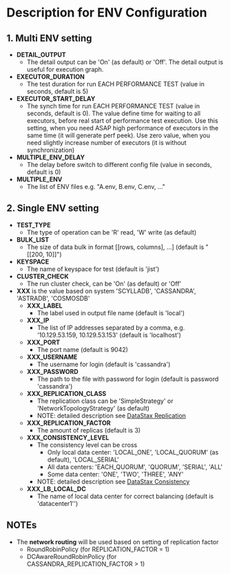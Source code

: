 # Description for ENV Configuration

## 1. Multi ENV setting

 - **DETAIL_OUTPUT**
   - The detail output can be 'On' (as default) or 'Off'. The detail output is
     useful for execution graph.
 - **EXECUTOR_DURATION**
   - The test duration for run EACH PERFORMANCE TEST (value in seconds, default is 5)
 - **EXECUTOR_START_DELAY**
   - The synch time for run EACH PERFORMANCE TEST (value in seconds, default is 0). The value
     define time for waiting to all executors, before real start of performance test execution. 
     Use this setting, when you need ASAP high performance of executors in the same time 
     (it will generate perf peek). Use zero value, when you need slightly increase number of
     executors (it is without synchronization)
 - **MULTIPLE_ENV_DELAY**
   - The delay before switch to different config file (value in seconds, default is 0)
 - **MULTIPLE_ENV**
   - The list of ENV files e.g. "A.env, B.env, C.env, ..."

## 2. Single ENV setting

 - **TEST_TYPE**
   - The type of operation can be 'R' read, 'W' write (as default) 
 - **BULK_LIST**
   - The size of data bulk in format [[rows, columns], ...] (default is "[[200, 10]]")
 - **KEYSPACE**
   - The name of keyspace for test (default is 'jist')
 - **CLUSTER_CHECK**
   - The run cluster check, can be 'On' (as default) or 'Off' 
 - **XXX** is the value based on system 'SCYLLADB', 'CASSANDRA', 'ASTRADB', 'COSMOSDB'
   - **XXX_LABEL**
     - The label used in output file name (default is 'local')
   - **XXX_IP**
     - The list of IP addresses separated by a comma, e.g. '10.129.53.159, 10.129.53.153' 
       (default is 'localhost')
   - **XXX_PORT**
     - The port name (default is 9042)
   - **XXX_USERNAME**
      - The username for login (default is 'cassandra')
   - **XXX_PASSWORD**
      - The path to the file with password for login (default is password 'cassandra')
   - **XXX_REPLICATION_CLASS**
     - The replication class can be 'SimpleStrategy' or 
       'NetworkTopologyStrategy' (as default)
     - NOTE: detailed description see [DataStax Replication](https://docs.datastax.com/en/cassandra-oss/3.x/cassandra/architecture/archDataDistributeReplication.html)
   - **XXX_REPLICATION_FACTOR**
     - The amount of replicas (default is 3)
   - **XXX_CONSISTENCY_LEVEL**
     - The consistency level can be cross
       - Only local data center: 'LOCAL_ONE', 'LOCAL_QUORUM' (as default), 'LOCAL_SERIAL' 
       - All data centers: 'EACH_QUORUM', 'QUORUM', 'SERIAL', 'ALL'
       - Some data center:  'ONE', 'TWO', 'THREE', 'ANY'
     - NOTE: detailed description see [DataStax Consistency](https://docs.datastax.com/en/cassandra-oss/3.0/cassandra/dml/dmlConfigConsistency.html)
   - **XXX_LB_LOCAL_DC**
     - The name of local data center for correct balancing (default is 'datacenter1'')


## NOTEs
 - The **network routing** will be used based on setting of replication factor 
   - RoundRobinPolicy (for REPLICATION_FACTOR = 1)
   - DCAwareRoundRobinPolicy (for CASSANDRA_REPLICATION_FACTOR > 1)